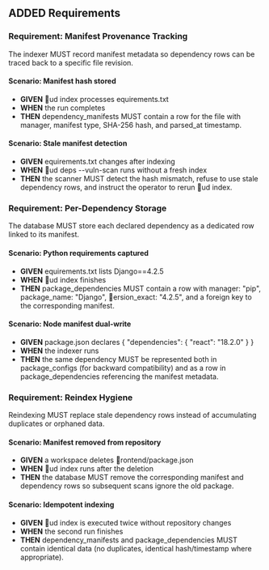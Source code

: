 ## ADDED Requirements

### Requirement: Manifest Provenance Tracking
The indexer MUST record manifest metadata so dependency rows can be traced back to a specific file revision.

#### Scenario: Manifest hash stored
- **GIVEN** ud index processes equirements.txt
- **WHEN** the run completes
- **THEN** dependency_manifests MUST contain a row for the file with manager, manifest type, SHA-256 hash, and parsed_at timestamp.

#### Scenario: Stale manifest detection
- **GIVEN** equirements.txt changes after indexing
- **WHEN** ud deps --vuln-scan runs without a fresh index
- **THEN** the scanner MUST detect the hash mismatch, refuse to use stale dependency rows, and instruct the operator to rerun ud index.

### Requirement: Per-Dependency Storage
The database MUST store each declared dependency as a dedicated row linked to its manifest.

#### Scenario: Python requirements captured
- **GIVEN** equirements.txt lists Django==4.2.5
- **WHEN** ud index finishes
- **THEN** package_dependencies MUST contain a row with manager: "pip", package_name: "Django", ersion_exact: "4.2.5", and a foreign key to the corresponding manifest.

#### Scenario: Node manifest dual-write
- **GIVEN** package.json declares { "dependencies": { "react": "18.2.0" } }
- **WHEN** the indexer runs
- **THEN** the same dependency MUST be represented both in package_configs (for backward compatibility) and as a row in package_dependencies referencing the manifest metadata.

### Requirement: Reindex Hygiene
Reindexing MUST replace stale dependency rows instead of accumulating duplicates or orphaned data.

#### Scenario: Manifest removed from repository
- **GIVEN** a workspace deletes rontend/package.json
- **WHEN** ud index runs after the deletion
- **THEN** the database MUST remove the corresponding manifest and dependency rows so subsequent scans ignore the old package.

#### Scenario: Idempotent indexing
- **GIVEN** ud index is executed twice without repository changes
- **WHEN** the second run finishes
- **THEN** dependency_manifests and package_dependencies MUST contain identical data (no duplicates, identical hash/timestamp where appropriate).